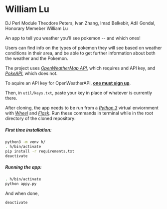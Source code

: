 # William Lu

DJ Perl Module Theodore Peters, Ivan Zhang, Imad Belkebir, Adil Gondal, Honorary Memeber William Lu

An app to tell you weather you'll see pokemon -- and which ones!

Users can find info on the types of pokemon they will see based on weather conditions in their area, and be able to get further information about both the weather and the Pokemon.

The project uses [*OpenWeatherMap API*](https://openweathermap.org/api), which requires and API key, and [*PokeAPI*](https://pokeapi.co/), which does not.

To aquire an API key for OpenWeatherAPI, [**one must sign up**](https://home.openweathermap.org/users/sign_up).

Then, in `util/keys.txt`, paste your key in place of whatever is currently there.

After cloning, the app needs to be run from a [*Python 3*](https://docs.python.org/3/index.html) virtual enviornment with [*Wheel*](https://wheel.readthedocs.io/en/stable/) and [*Flask*](http://flask.pocoo.org/docs/1.0/). Run these commands in terminal while in the root directory of the cloned repository:

##### First time installation:

```bash
python3 -m venv h/
. h/bin/activate
pip install -r requirements.txt
deactivate
```

##### Running the app:

```bash
. h/bin/activate
python appy.py
```

And when done,

```bash
deactivate
```
